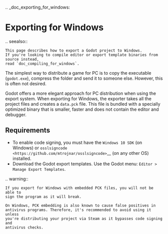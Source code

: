 .. _doc_exporting_for_windows:

Exporting for Windows
=====================

.. seealso::

    This page describes how to export a Godot project to Windows.
    If you're looking to compile editor or export template binaries from source instead,
    read `doc_compiling_for_windows`.

The simplest way to distribute a game for PC is to copy the executable
(`godot.exe`), compress the folder and send it to someone else. However, this
is often not desired.

Godot offers a more elegant approach for PC distribution when using the export
system. When exporting for Windows, the exporter takes all the project files and
creates a `data.pck` file. This file is bundled with a specially optimized
binary that is smaller, faster and does not contain the editor and debugger.

Requirements
------------

-  To enable code signing, you must have the `Windows 10 SDK` (on Windows) or `osslsigncode <https://github.com/mtrojnar/osslsigncode>`__ (on any other OS) installed.
-  Download the Godot export templates. Use the Godot menu: `Editor > Manage Export Templates`.

.. warning::

    If you export for Windows with embedded PCK files, you will not be able to
    sign the program as it will break.

    On Windows, PCK embedding is also known to cause false positives in
    antivirus programs. Therefore, it's recommended to avoid using it unless
    you're distributing your project via Steam as it bypasses code signing and
    antivirus checks.

